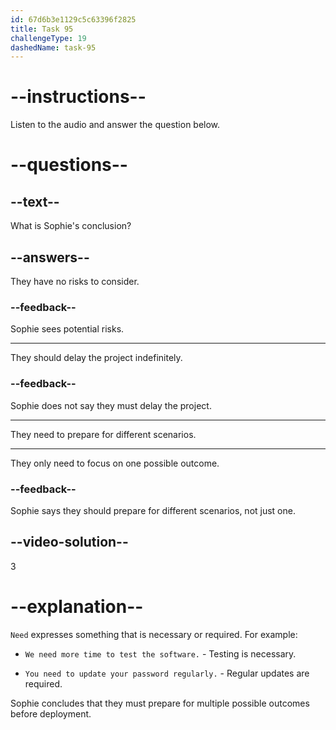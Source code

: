 ```yaml
---
id: 67d6b3e1129c5c63396f2825
title: Task 95
challengeType: 19
dashedName: task-95
---
```


<!-- (audio) Sophie: Thanks for the insights. It sounds like we need to prepare for different scenarios. -->

# --instructions--

Listen to the audio and answer the question below.

# --questions--

## --text--

What is Sophie's conclusion?

## --answers--

They have no risks to consider.

### --feedback--

Sophie sees potential risks.

---

They should delay the project indefinitely.

### --feedback--

Sophie does not say they must delay the project.

---

They need to prepare for different scenarios.

---

They only need to focus on one possible outcome.

### --feedback--

Sophie says they should prepare for different scenarios, not just one.

## --video-solution--

3

# --explanation--

`Need` expresses something that is necessary or required. For example:

- `We need more time to test the software.` - Testing is necessary.

- `You need to update your password regularly.` - Regular updates are required.

Sophie concludes that they must prepare for multiple possible outcomes before deployment.
